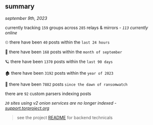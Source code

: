 
## summary
_september 9th, 2023_

currently tracking `159` groups across `285` relays & mirrors - _`113` currently online_

⏲ there have been `40` posts within the `last 24 hours`

🦈 there have been `168` posts within the `month of september`

🪐 there have been `1370` posts within the `last 90 days`

🏚 there have been `3192` posts within the `year of 2023`

🦕 there have been `7882` posts `since the dawn of ransomwatch`

there are `92` custom parsers indexing posts

_`20` sites using v2 onion services are no longer indexed - [support.torproject.org](https://support.torproject.org/onionservices/v2-deprecation/)_

> see the project [README](https://github.com/joshhighet/ransomwatch#ransomwatch--) for backend technicals
